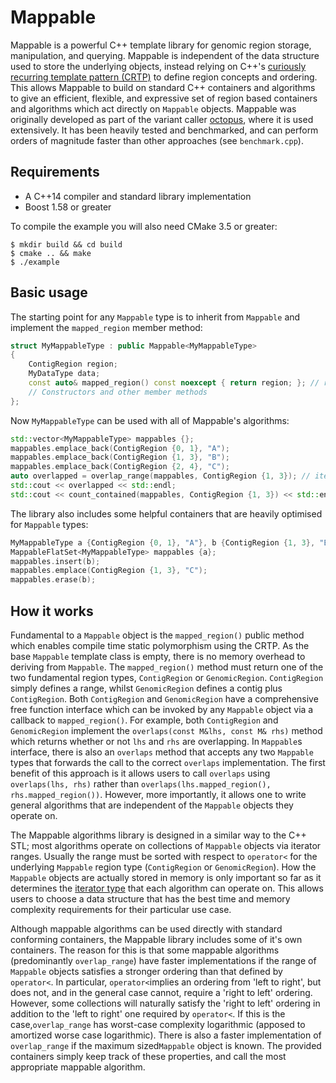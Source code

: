 # Mappable

Mappable is a powerful C++ template library for genomic region storage, manipulation, and querying. Mappable is independent of the data structure used to store the underlying objects, instead relying on C++'s [curiously recurring template pattern (CRTP)](https://en.wikipedia.org/wiki/Curiously_recurring_template_pattern) to define region concepts and ordering. This allows Mappable to build on standard C++ containers and algorithms to give an efficient, flexible, and expressive set of region based containers and algorithms which act directly on `Mappable` objects. Mappable was originally developed as part of the variant caller [octopus](https://github.com/luntergroup/octopus), where it is used extensively. It has been heavily tested and benchmarked, and can perform orders of magnitude faster than other approaches (see `benchmark.cpp`).

## Requirements

* A C++14 compiler and standard library implementation
* Boost 1.58 or greater

To compile the example you will also need CMake 3.5 or greater:

```shell
$ mkdir build && cd build
$ cmake .. && make
$ ./example
```

## Basic usage

The starting point for any `Mappable` type is to inherit from `Mappable` and implement the `mapped_region` member method:

```cpp
struct MyMappableType : public Mappable<MyMappableType>
{
    ContigRegion region;
    MyDataType data;
    const auto& mapped_region() const noexcept { return region; }; // required by Mappable
    // Constructors and other member methods
};
```

Now `MyMappableType` can be used with all of Mappable's algorithms:

```cpp
std::vector<MyMappableType> mappables {};
mappables.emplace_back(ContigRegion {0, 1}, "A");
mappables.emplace_back(ContigRegion {1, 3}, "B");
mappables.emplace_back(ContigRegion {2, 4}, "C");
auto overlapped = overlap_range(mappables, ContigRegion {1, 3}); // iterator range
std::cout << overlapped << std::endl;
std::cout << count_contained(mappables, ContigRegion {1, 3}) << std::endl; // 1
```

The library also includes some helpful containers that are heavily optimised for `Mappable` types:

```cpp
MyMappableType a {ContigRegion {0, 1}, "A"}, b {ContigRegion {1, 3}, "B"};
MappableFlatSet<MyMappableType> mappables {a};
mappables.insert(b);
mappables.emplace(ContigRegion {1, 3}, "C");
mappables.erase(b);
```

## How it works

Fundamental to a `Mappable` object is the `mapped_region()` public method which enables compile time static polymorphism using the CRTP. As the base `Mappable` template class is empty, there is no memory overhead to deriving from `Mappable`. The `mapped_region()` method must return one of the two fundamental region types, `ContigRegion` or `GenomicRegion`. `ContigRegion` simply defines a range, whilst `GenomicRegion` defines a contig plus `ContigRegion`. Both `ContigRegion` and `GenomicRegion` have a comprehensive free function interface which can be invoked by any `Mappable` object via a callback to `mapped_region()`. For example, both  `ContigRegion` and `GenomicRegion` implement the `overlaps(const M&lhs, const M& rhs)` method which returns whether or not `lhs` and `rhs` are overlapping. In `Mappable`s interface, there is also an `overlaps` method that accepts any two `Mappable` types that forwards the call to the correct `overlaps` implementation. The first benefit of this approach is it allows users to call `overlaps` using `overlaps(lhs, rhs)` rather than `overlaps(lhs.mapped_region(), rhs.mapped_region())`. However, more importantly, it allows one to write general algorithms that are independent of the `Mappable` objects they operate on.

The Mappable algorithms library is designed in a similar way to the C++ STL; most algorithms operate on collections of `Mappable` objects via iterator ranges. Usually the range must be sorted with respect to `operator<` for the underlying `Mappable` region type (`ContigRegion` or `GenomicRegion`). How the `Mappable` objects are actually stored in memory is only important so far as it determines the [iterator type](http://en.cppreference.com/w/cpp/concept/Iterator) that each algorithm can operate on. This allows users to choose a data structure that has the best time and memory complexity requirements for their particular use case.

Although mappable algorithms can be used directly with standard conforming containers, the Mappable library includes some of it's own containers. The reason for this is that some mappable algorithms (predominantly `overlap_range`) have faster implementations if the range of `Mappable` objects satisfies a stronger ordering than that defined by `operator<`. In particular, `operator<`implies an ordering from 'left to right', but does not, and in the general case cannot, require a 'right to left' ordering. However, some collections will naturally satisfy the 'right to left' ordering in addition to the 'left to right' one required by `operator<`. If this is the case,`overlap_range` has worst-case complexity logarithmic (apposed to amortized worse case logarithmic). There is also a faster implementation of `overlap_range` if the maximum sized`Mappable` object is known. The provided containers simply keep track of these properties, and call the most appropriate mappable algorithm.
